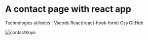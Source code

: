 # A contact page with react app 

Technologies utilisées : Vscode React(react-hook-form) Css GitHub

![contactKoya](https://user-images.githubusercontent.com/72544887/137740221-98d08837-1b53-4624-a50e-a021301af7a6.png)
